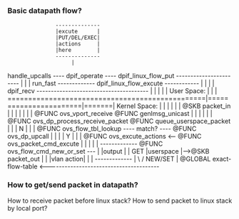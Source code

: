 ### Basic datapath flow?

                   --------------
                   |excute      |
                   |PUT/DEL/EXEC|
                   |actions     |
                   |here        |
                   --------------
                        |
handle_upcalls ---- dpif_operate ---- dpif_linux_flow_put -----------------------
    |                   |                                                       |
run_fast                ------------- dpif_linux_flow_excute ------------       |
    |                                                                   |       |
dpif_recv ---------------------------------------                       |       |
                                                |                       |       |
User Space:                                     |                       |       |
================================================|=======================|=======|
Kernel Space:                                   |                       |       |
                                                |                       |       |
@SKB packet_in                                  |                       |       |
        |                                       |                       |       |
@FUNC ovs_vport_receive                 @FUNC genlmsg_unicast           |       |
        |                                       |                       |       |
@FUNC ovs_dp_process_receive_packet     @FUNC queue_userspace_packet    |       |
        |                               N       |                       |       |
@FUNC ovs_flow_tbl_lookup ---- match? ---- @FUNC ovs_dp_upcall          |       |
        |                       | Y                                     |       |
        |           @FUNC ovs_excute_actions <-- @FUNC ovs_packet_cmd_excute    |
        |                       |                                               |
        |                  -------------        @FUNC ovs_flow_cmd_new_or_set ---
        |                  |output     |                        |
        GET                |userspace  |-->@SKB packet_out      |
        |                  |vlan action|                        |
        |                  -------------                        |
       \ /                             NEW/SET                  |
@GLOBAL exact-flow-table <---------------------------------------

### How to get/send packet in datapath?

How to receive packet before linux stack? How to send packet to linux stack by local port?
